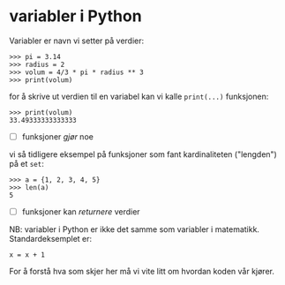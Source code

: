 # variabler i Python

Variabler er navn vi setter på verdier:

    >>> pi = 3.14
    >>> radius = 2
    >>> volum = 4/3 * pi * radius ** 3 
    >>> print(volum)

for å skrive ut verdien til en variabel kan vi kalle `print(...)` funksjonen:

    >>> print(volum)
    33.49333333333333

- [ ] funksjoner _gjør_ noe

vi så tidligere eksempel på funksjoner som fant kardinaliteten ("lengden")
på et `set`: 

    >>> a = {1, 2, 3, 4, 5}
    >>> len(a)
    5

- [ ] funksjoner kan _returnere_ verdier

NB: variabler i Python er ikke det samme som variabler i matematikk.
Standardeksemplet er:

    x = x + 1

For å forstå hva som skjer her må vi vite litt om hvordan koden vår kjører.
